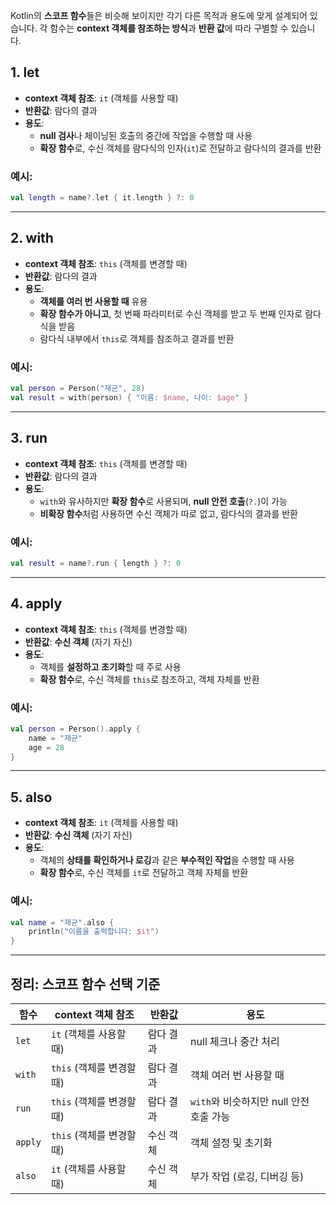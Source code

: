 Kotlin의 **스코프 함수**들은 비슷해 보이지만 각기 다른 목적과 용도에 맞게 설계되어 있습니다. 각 함수는 **context 객체를 참조하는 방식**과 **반환 값**에 따라 구별할 수 있습니다.

## 1. **let**
- **context 객체 참조**: `it` (객체를 사용할 때)
- **반환값**: 람다의 결과
- **용도**: 
  - **null 검사**나 체이닝된 호출의 중간에 작업을 수행할 때 사용
  - **확장 함수**로, 수신 객체를 람다식의 인자(`it`)로 전달하고 람다식의 결과를 반환

### 예시:
```kotlin
val length = name?.let { it.length } ?: 0
```

---

## 2. **with**
- **context 객체 참조**: `this` (객체를 변경할 때)
- **반환값**: 람다의 결과
- **용도**: 
  - **객체를 여러 번 사용할 때** 유용
  - **확장 함수가 아니고**, 첫 번째 파라미터로 수신 객체를 받고 두 번째 인자로 람다식을 받음
  - 람다식 내부에서 `this`로 객체를 참조하고 결과를 반환

### 예시:
```kotlin
val person = Person("재균", 28)
val result = with(person) { "이름: $name, 나이: $age" }
```

---

## 3. **run**
- **context 객체 참조**: `this` (객체를 변경할 때)
- **반환값**: 람다의 결과
- **용도**: 
  - `with`와 유사하지만 **확장 함수**로 사용되며, **null 안전 호출**(`?.`)이 가능
  - **비확장 함수**처럼 사용하면 수신 객체가 따로 없고, 람다식의 결과를 반환

### 예시:
```kotlin
val result = name?.run { length } ?: 0
```

---

## 4. **apply**
- **context 객체 참조**: `this` (객체를 변경할 때)
- **반환값**: **수신 객체** (자기 자신)
- **용도**: 
  - 객체를 **설정하고 초기화**할 때 주로 사용
  - **확장 함수**로, 수신 객체를 `this`로 참조하고, 객체 자체를 반환

### 예시:
```kotlin
val person = Person().apply {
    name = "재균"
    age = 28
}
```

---

## 5. **also**
- **context 객체 참조**: `it` (객체를 사용할 때)
- **반환값**: **수신 객체** (자기 자신)
- **용도**: 
  - 객체의 **상태를 확인하거나 로깅**과 같은 **부수적인 작업**을 수행할 때 사용
  - **확장 함수**로, 수신 객체를 `it`로 전달하고 객체 자체를 반환

### 예시:
```kotlin
val name = "재균".also {
    println("이름을 출력합니다: $it")
}
```

---

## **정리**: 스코프 함수 선택 기준

| 함수 | **context 객체 참조** | **반환값** | **용도** |
|------|----------------------|-----------|---------|
| `let` | `it` (객체를 사용할 때) | 람다 결과 | null 체크나 중간 처리 |
| `with` | `this` (객체를 변경할 때) | 람다 결과 | 객체 여러 번 사용할 때 |
| `run` | `this` (객체를 변경할 때) | 람다 결과 | `with`와 비슷하지만 null 안전 호출 가능 |
| `apply` | `this` (객체를 변경할 때) | 수신 객체 | 객체 설정 및 초기화 |
| `also` | `it` (객체를 사용할 때) | 수신 객체 | 부가 작업 (로깅, 디버깅 등) |
